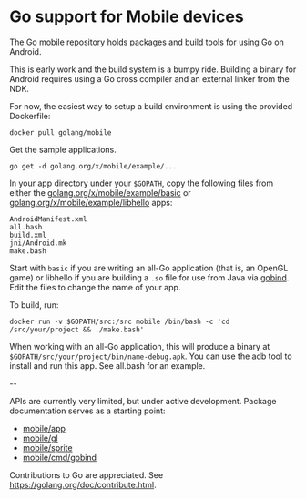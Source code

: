 # Go support for Mobile devices

The Go mobile repository holds packages and build tools for using Go on Android.

This is early work and the build system is a bumpy ride. Building a binary for
Android requires using a Go cross compiler and an external linker from the NDK.

For now, the easiest way to setup a build environment is using the provided
Dockerfile:

	docker pull golang/mobile

Get the sample applications.

	go get -d golang.org/x/mobile/example/...

In your app directory under your `$GOPATH`, copy the following files from either
the [golang.org/x/mobile/example/basic](https://github.com/golang/mobile/tree/master/example/basic)
or [golang.org/x/mobile/example/libhello](https://github.com/golang/mobile/tree/master/example/libhello)
apps:

	AndroidManifest.xml
	all.bash
	build.xml
	jni/Android.mk
	make.bash

Start with `basic` if you are writing an all-Go application (that is, an OpenGL game)
or libhello if you are building a `.so` file for use from Java via
[gobind](https://godoc.org/golang.org/x/mobile/cmd/gobind). Edit the files to change
the name of your app.

To build, run:

	docker run -v $GOPATH/src:/src mobile /bin/bash -c 'cd /src/your/project && ./make.bash'

When working with an all-Go application, this will produce a binary at
`$GOPATH/src/your/project/bin/name-debug.apk`. You can use the adb tool to install
and run this app. See all.bash for an example.

--

APIs are currently very limited, but under active development. Package
documentation serves as a starting point:

- [mobile/app](http://godoc.org/golang.org/x/mobile/app)
- [mobile/gl](http://godoc.org/golang.org/x/mobile/gl)
- [mobile/sprite](http://godoc.org/golang.org/x/mobile/sprite)
- [mobile/cmd/gobind](http://godoc.org/golang.org/x/mobile/cmd/gobind)

Contributions to Go are appreciated. See https://golang.org/doc/contribute.html.
